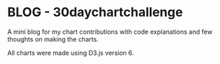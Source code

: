 # BLOG - 30daychartchallenge

A mini blog for my chart contributions with code explanations and few thoughts on making the charts. 

All charts were made using D3.js version 6.

